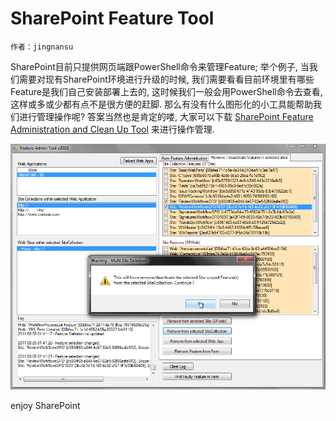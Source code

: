 # SharePoint Feature Tool
	作者：jingnansu

SharePoint目前只提供网页端跟PowerShell命令来管理Feature; 举个例子, 当我们需要对现有SharePoint环境进行升级的时候, 我们需要看看目前环境里有哪些Feature是我们自己安装部署上去的, 这时候我们一般会用PowerShell命令去查看, 这样或多或少都有点不是很方便的赶脚. 那么有没有什么图形化的小工具能帮助我们进行管理操作呢? 答案当然也是肯定的喽, 大家可以下载 [SharePoint Feature Administration and Clean Up Tool](https://featureadmin.codeplex.com/) 来进行操作管理.

![](imgs/20150626.png)

enjoy SharePoint